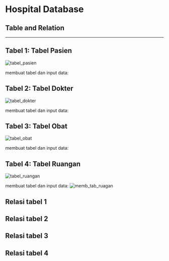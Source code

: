 # Hospital Database
## Table and Relation
---

## Tabel 1: Tabel Pasien
![tabel_pasien](https://github.com/azzamkhalif10/Hospital-database/assets/148309532/c9fcf6b5-fe05-4b30-87c7-160fb97785b7)

membuat tabel dan input data:

## Tabel 2: Tabel Dokter
![tabel_dokter](https://github.com/azzamkhalif10/Hospital-database/assets/148309532/acb9b929-b64f-49a9-9820-0ba23b835e0d)

membuat tabel dan input data:

## Tabel 3: Tabel Obat
![tabel_obat](https://github.com/azzamkhalif10/Hospital-database/assets/148309532/ac401cf7-54b7-4cd8-b70a-fd2b5d7bf7b8)

membuat tabel dan input data:

## Tabel 4: Tabel Ruangan
![tabel_ruangan](https://github.com/azzamkhalif10/Hospital-database/assets/148309532/90b2da6b-3b88-4fed-9fe7-2f6758ea6a98)

membuat tabel dan input data:
![memb_tab_ruagan](https://github.com/azzamkhalif10/Hospital-database/assets/148309532/c4369b0f-3c54-4f04-9cf4-e60d151b490d)

## Relasi tabel 1

## Relasi tabel 2

## Relasi tabel 3

## Relasi tabel 4
